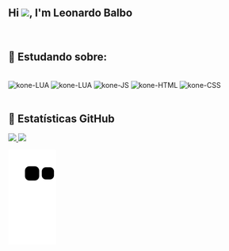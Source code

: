 <h2 align="left">Hi <img src="https://raw.githubusercontent.com/kaueMarques/kaueMarques/master/hi.gif" width="30px">, I'm Leonardo Balbo</h2><br>
 
## 🚀 Estudando sobre:
<div style="display: inline_block"><br>
  <img align="center" alt="kone-LUA" height="30" width="40" src="https://cdn.jsdelivr.net/gh/devicons/devicon/icons/lua/lua-original-wordmark.svg">
  <img align="center" alt="kone-LUA" height="30" width="40" src="https://cdn.jsdelivr.net/gh/devicons/devicon/icons/mysql/mysql-original.svg">
  <img align="center" alt="kone-JS" height="30" width="40" src="https://cdn.jsdelivr.net/gh/devicons/devicon/icons/javascript/javascript-plain.svg">
  <img align="center" alt="kone-HTML" height="30" width="40" src="https://cdn.jsdelivr.net/gh/devicons/devicon/icons/html5/html5-original.svg">
  <img align="center" alt="kone-CSS" height="30" width="40" src="https://cdn.jsdelivr.net/gh/devicons/devicon/icons/css3/css3-original.svg">
</div><br>

## 👾 Estatísticas GitHub
<div>
  <a href="https://github.com/leobalbo">
  <img height="130em" src="https://github-readme-stats.vercel.app/api?username=leobalbo&show_icons=true&theme=dark&include_all_commits=true&count_private=true"/>
  <img height="130em" src="https://github-readme-stats.vercel.app/api/top-langs/?username=leobalbo&layout=compact&langs_count=7&theme=dark"/>
</div>

 
 ![Snake animation](https://github.com/leobalbo/leobalbo/blob/output/github-contribution-grid-snake.svg)
